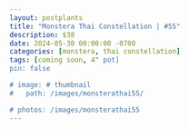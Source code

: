 ```yaml
---
layout: postplants
title: "Monstera Thai Constellation | #55"
description: $38
date: 2024-05-30 00:00:00 -0700
categories: [monstera, thai constellation]
tags: [coming soon, 4" pot]
pin: false

# image: # thumbnail
#   path: /images/monsterathai55/

# photos: /images/monsterathai55
---
```

